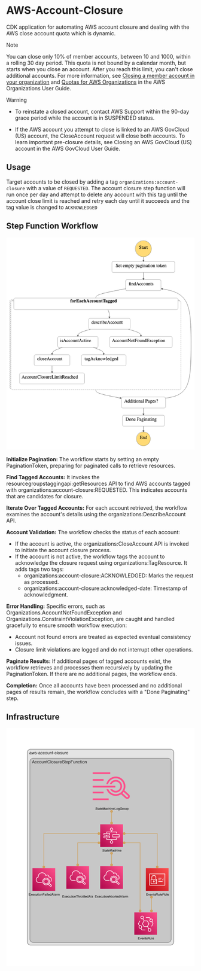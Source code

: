 # AWS-Account-Closure

CDK application for automating AWS account closure and dealing with the AWS close account quota which is dynamic.

>[!NOTE]
> You can close only 10% of member accounts, between 10 and 1000, within a rolling 30 day period. This quota is not bound by a calendar month, but starts when you close an account. After you reach this limit, you can't close additional accounts. For more information, see [Closing a member account in your organization](https://docs.aws.amazon.com/organizations/latest/userguide/orgs_manage_accounts_close.html) and [Quotas for AWS Organizations](https://docs.aws.amazon.com/organizations/latest/userguide/orgs_reference_limits.html) in the AWS Organizations User Guide.

>[!WARNING]
>
> - To reinstate a closed account, contact AWS Support within the 90-day grace period while the account is in SUSPENDED status.
>
> - If the AWS account you attempt to close is linked to an AWS GovCloud (US) account, the CloseAccount request will close both accounts. To learn important pre-closure details, see Closing an AWS GovCloud (US) account in the AWS GovCloud User Guide.

## Usage

Target accounts to be closed by adding a tag `organizations:account-closure` with a value of `REQUESTED`. The account closure step function will run once per day and attempt to delete any account with this tag until the account close limit is reached and retry each day until it succeeds and the tag value is changed to `ACKNOWLEDGED`

## Step Function Workflow

![Stepfunctions Graph](stepfunctions_graph.png)

**Initialize Pagination:**
The workflow starts by setting an empty PaginationToken, preparing for paginated calls to retrieve resources.

**Find Tagged Accounts:**
It invokes the resourcegroupstaggingapi:getResources API to find AWS accounts tagged with organizations:account-closure:REQUESTED. This indicates accounts that are candidates for closure.

**Iterate Over Tagged Accounts:**
For each account retrieved, the workflow examines the account's details using the organizations:DescribeAccount API.

**Account Validation:**
The workflow checks the status of each account:

- If the account is active, the organizations:CloseAccount API is invoked to initiate the account closure process.
- If the account is not active, the workflow tags the account to acknowledge the closure request using organizations:TagResource. It adds tags two tags:
  - organizations:account-closure:ACKNOWLEDGED: Marks the request as processed.
  - organizations:account-closure:acknowledged-date: Timestamp of acknowledgment.

**Error Handling:**
Specific errors, such as Organizations.AccountNotFoundException and Organizations.ConstraintViolationException, are caught and handled gracefully to ensure smooth workflow execution:

- Account not found errors are treated as expected eventual consistency issues.
- Closure limit violations are logged and do not interrupt other operations.

**Paginate Results:**
If additional pages of tagged accounts exist, the workflow retrieves and processes them recursively by updating the PaginationToken. If there are no additional pages, the workflow ends.

**Completion:**
Once all accounts have been processed and no additional pages of results remain, the workflow concludes with a "Done Paginating" step.

## Infrastructure

![Infrastructure Diagram](diagram.png)
